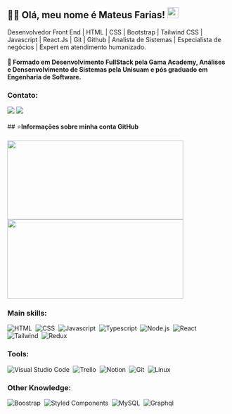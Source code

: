 
## 🚀🚀 Olá, meu nome é <strong>Mateus Farias!</strong> <img src="https://media.giphy.com/media/hvRJCLFzcasrR4ia7z/giphy.gif" width="25px">
Desenvolvedor Front End | HTML | CSS | Bootstrap | Tailwind CSS | Javascript | React.Js | Git | Github | Analista de Sistemas | Especialista de negócios | Expert em atendimento humanizado.
<br><br>
<strong>🔭 Formado em Desenvolvimento FullStack pela Gama Academy, Análises e Densenvolvimento de Sistemas pela Unisuam e pós graduado em Engenharia de Software.</strong>
 ### Contato:
<div> 
  <a href="https://www.linkedin.com/in/mateus-farias-9774451b8/" target="_blank"><img src="https://img.shields.io/badge/-LinkedIn-%230077B5?style=for-the-badge&logo=linkedin&logoColor=white" target="_blank"></a> 
<a href="mailto:tereus72@gmail.com">
  <img src="https://img.shields.io/badge/Gmail-D14836?style=for-the-badge&logo=gmail&logoColor=white" target="_blank">
</a>
<br><br>
## ⭐<strong>Informações sobre minha conta GitHub</strong> 
<br><br>

<img align="left" width="400px" height="180em" src="https://github-readme-stats.vercel.app/api?username=tereus100&show_icons=true&theme=chartreuse-dark"/>
 <img height="180em" width="400px" height="180em" src="https://github-readme-stats.vercel.app/api/top-langs/?username=Miguel1989-hub&layout=compact&langs_count=7&theme=dark"/>
<br>
</div>

### Main skills:

![HTML](https://img.shields.io/badge/-HTML-282a36?style=for-the-badge&logo=html5&labelColor=282a36)&nbsp;
![CSS](https://img.shields.io/badge/-CSS-282a36?style=for-the-badge&logo=CSS3&logoColor=1572B6&labelColor=282a36)&nbsp;
![Javascript](https://img.shields.io/badge/-Javascript-282a36?style=for-the-badge&logo=javascript&logoColor=yellow&labelColor=282a36)&nbsp;
![Typescript](https://img.shields.io/badge/-Typescript-282a36?style=for-the-badge&logo=typescript&logoColor=blue&labelColor=282a36)&nbsp;
![Node.js](https://img.shields.io/badge/-Node.js-282a36?style=for-the-badge&logo=node.js&logoColor=green&labelColor=282a36)&nbsp; 
![React](https://img.shields.io/badge/-React-282a36?style=for-the-badge&logo=react&labelColor=282a36)&nbsp;
![Tailwind](https://img.shields.io/badge/-Tailwind-282a36?style=for-the-badge&logo=tailwindcss&labelColor=282a36)&nbsp;
![Redux](https://img.shields.io/badge/-Redux-282a36?style=for-the-badge&logo=redux&logoColor=593D88&labelColor=282a36)&nbsp;
 
### Tools:
![Visual Studio Code](https://img.shields.io/badge/-Visual%20Studio%20Code-282a36?style=for-the-badge&logo=visual-studio-code&logoColor=blue&labelColor=282a36)&nbsp;
![Trello](https://img.shields.io/badge/-trello-282a36?style=for-the-badge&logo=trello&logoColor=blue&labelColor=282a36)&nbsp;
![Notion](https://img.shields.io/badge/-notion-282a36?style=for-the-badge&logo=notion&logoColor=white&labelColor=282a36)&nbsp;
![Git](https://img.shields.io/badge/-Git-282a36?style=for-the-badge&logo=git&labelColor=282a36)&nbsp;
![Linux](https://img.shields.io/badge/-Linux-282a36?style=for-the-badge&logo=linux&logoColor=orange&labelColor=282a36)&nbsp;

### Other Knowledge:
![Boostrap](https://img.shields.io/badge/-boostrap-282a36?style=for-the-badge&logo=bootstrap&labelColor=282a36)&nbsp;
![Styled Components](https://img.shields.io/badge/-styled%20components-282a36?style=for-the-badge&logo=styled-components&logoColor=yellow&labelColor=282a36)&nbsp;
![MySQL](https://img.shields.io/badge/-mysql-282a36?style=for-the-badge&logo=mysql&labelColor=282a36)&nbsp;
![Graphql](https://img.shields.io/badge/-graphql-282a36?style=for-the-badge&logo=graphql&logoColor=pink&labelColor=282a36)&nbsp;
  
